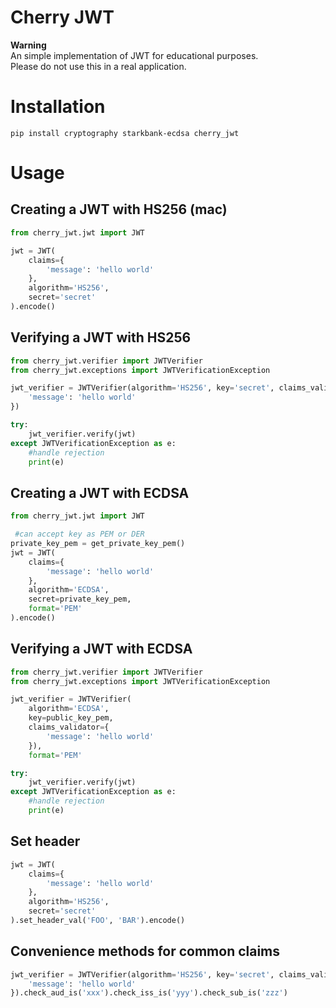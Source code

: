 # Cherry JWT
**Warning**
<br/>
An simple implementation of JWT for educational purposes.
<br/>
Please do not use this in a real application.

# Installation
``pip install cryptography starkbank-ecdsa cherry_jwt``

# Usage

## Creating a JWT with HS256 (mac)
``` python
from cherry_jwt.jwt import JWT

jwt = JWT(
    claims={
        'message': 'hello world'
    }, 
    algorithm='HS256', 
    secret='secret'
).encode()
```

## Verifying a JWT with HS256
``` python
from cherry_jwt.verifier import JWTVerifier
from cherry_jwt.exceptions import JWTVerificationException

jwt_verifier = JWTVerifier(algorithm='HS256', key='secret', claims_validator={
    'message': 'hello world'
})

try:
    jwt_verifier.verify(jwt)
except JWTVerificationException as e:
    #handle rejection
    print(e)
```

## Creating a JWT with ECDSA

``` python
from cherry_jwt.jwt import JWT

 #can accept key as PEM or DER
private_key_pem = get_private_key_pem()
jwt = JWT(
    claims={
        'message': 'hello world'
    }, 
    algorithm='ECDSA', 
    secret=private_key_pem,
    format='PEM'
).encode()
```

## Verifying a JWT with ECDSA

``` python
from cherry_jwt.verifier import JWTVerifier
from cherry_jwt.exceptions import JWTVerificationException

jwt_verifier = JWTVerifier(
    algorithm='ECDSA', 
    key=public_key_pem, 
    claims_validator={
        'message': 'hello world'
    }),
    format='PEM'

try:
    jwt_verifier.verify(jwt)
except JWTVerificationException as e:
    #handle rejection
    print(e)
```

## Set header
```python
jwt = JWT(
    claims={
        'message': 'hello world'
    }, 
    algorithm='HS256', 
    secret='secret'
).set_header_val('FOO', 'BAR').encode()
```

## Convenience methods for common claims
```python
jwt_verifier = JWTVerifier(algorithm='HS256', key='secret', claims_validator={
    'message': 'hello world'
}).check_aud_is('xxx').check_iss_is('yyy').check_sub_is('zzz')
```


